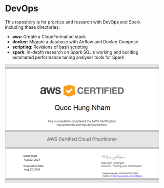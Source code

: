 # DevOps
This repository is for practice and research with DevOps and Spark including these directories:

- **aws**: Create a CloudFormation stack
- **docker**: Migrate a database with Airflow and Docker Compose
- **scripting**: Revisions of bash scripting
- **spark**: In-depth research on Spark SQL's working and building automated performance tuning analyser tools for Spark

![AWS Certified Cloud Practitioner Certificate](AWS_certificate.png)
